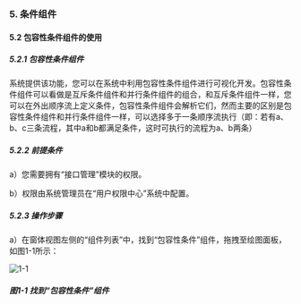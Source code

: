 ### 5. 条件组件

#### 5.2 包容性条件组件的使用

##### 5.2.1 包容性条件组件

系统提供该功能，您可以在系统中利用包容性条件组件进行可视化开发。包容性条件组件可以看做是互斥条件组件和并行条件组件的组合，和互斥条件组件一样，您可以在外出顺序流上定义条件，包容性条件组件会解析它们，然而主要的区别是包容性条件组件和并行条件组件一样，可以选择多于一条顺序流执行（即：若有a、b、c三条流程，其中a和b都满足条件，这时可执行的流程为a、b两条）

##### 5.2.2 前提条件

a）您需要拥有“接口管理”模块的权限。

b）权限由系统管理员在“用户权限中心”系统中配置。

##### 5.2.3 操作步骤

a）在窗体视图左侧的“组件列表”中，找到“包容性条件”组件，拖拽至绘图面板，如图1-1所示：

![1-1](https://www.feisuanyz.com/fsimage/zc-image/cz_22_2_3_1.png)

##### 图1-1 找到“包容性条件”组件
